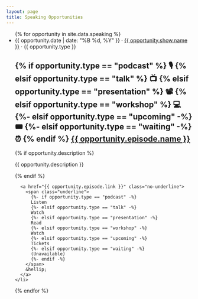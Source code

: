 ```yaml
---
layout: page
title: Speaking Opportunities
---
```


<ul class="list-none !pl-0">
  {% for opportunity in site.data.speaking %}
    <li class="border-t border-dashed border-[var(--tw-prose-body)] py-16">
      <aside role="note" class="text-[var(--tw-prose-captions)] !text-sm lg:!text-base mb-4">
        <time datetime="{{ opportunity.date | date: "%Y-%m-%dT%H:%M:%SZ" }}">{{ opportunity.date | date: "%B %d, %Y" }}</time>
        · <a href="{{ opportunity.show.link }}" class="no-underline font-normal text-inherit italic hover:underline">{{ opportunity.show.name }}</a>
        · <span>{{ opportunity.type }}</span>
      </aside>
      <h2 class="!text-2xl !mt-0">
        {% if opportunity.type == "podcast" %}
        <span>🎙️</span>
        {% elsif opportunity.type == "talk" %}
        <span>📺️</span>
        {% elsif opportunity.type == "presentation" %}
        <span>📽️</span>
        {% elsif opportunity.type == "workshop" %}
        <span>💻️</span>
        {%- elsif opportunity.type == "upcoming" -%}
        <span>🎟</span>
        {%- elsif opportunity.type == "waiting" -%}
        <span>⏰</span>
        {% endif %}
        <a href="{{ opportunity.episode.link }}">{{ opportunity.episode.name }}</a>
      </h2>
      {% if opportunity.description %}
      <p>{{ opportunity.description }}</p>
      {% endif %}

      <a href="{{ opportunity.episode.link }}" class="no-underline">
        <span class="underline">
          {%- if opportunity.type == "podcast" -%}
          Listen
          {%- elsif opportunity.type == "talk" -%}
          Watch
          {%- elsif opportunity.type == "presentation" -%}
          Read
          {%- elsif opportunity.type == "workshop" -%}
          Watch
          {%- elsif opportunity.type == "upcoming" -%}
          Tickets
          {%- elsif opportunity.type == "waiting" -%}
          (Unavailable)
          {%- endif -%}
        </span>
        &hellip;
      </a>
    </li>
  {% endfor %}
</ul>
